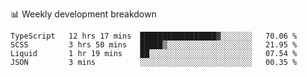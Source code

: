 📊 Weekly development breakdown
<!--START_SECTION:waka-->
```text
TypeScript   12 hrs 17 mins  █████████████████▓░░░░░░░   70.06 % 
SCSS         3 hrs 50 mins   █████▒░░░░░░░░░░░░░░░░░░░   21.95 % 
Liquid       1 hr 19 mins    ██░░░░░░░░░░░░░░░░░░░░░░░   07.54 % 
JSON         3 mins          ░░░░░░░░░░░░░░░░░░░░░░░░░   00.35 % 
```
<!--END_SECTION:waka-->
